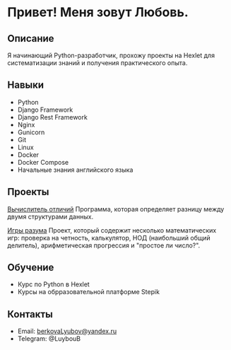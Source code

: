 # Привет! Меня зовут Любовь.

## Описание
 Я начинающий Python-разработчик, прохожу проекты на Hexlet для систематизации знаний и получения практического опыта. 

## Навыки
- Python
- Django Framework
- Django Rest Framework
- Nginx
- Gunicorn
- Git
- Linux
- Docker
- Docker Compose
- Начальные знания английского языка

## Проекты

[Вычислитель отличий](https://github.com/luybovb/python-project-50)
Программа, которая определяет разницу между двумя структурами данных.  

[Игры разума](https://github.com/luybovb/python-project-49)
Проект, который содержит несколько математических игр: проверка на четность, калькулятор, НОД (наибольший общий делитель), арифметическая прогрессия и "простое ли число?".  

## Обучение
- Курс по Python в Hexlet
- Курсы на обрразовательной платформе Stepik


## Контакты
- Email: berkovaLyubov@yandex.ru
- Telegram: @LuybouB
